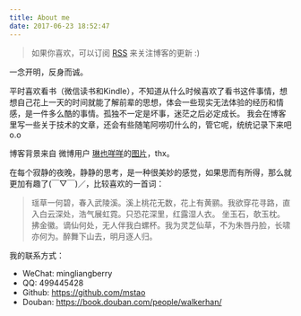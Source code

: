 ```yaml
---
title: About me
date: 2017-06-23 18:52:47
---
```


> 如果你喜欢，可以订阅 [RSS](http://mingshan.fun/atom.xml) 来关注博客的更新 :)

一念开明，反身而诚。

平时喜欢看书（微信读书和Kindle），不知道从什么时候喜欢了看书这件事情，想想自己花上一天的时间就能了解前辈的思想，体会一些现实无法体验的经历和情感，是一件多么酷的事情。孤独不一定是坏事，迷茫之后必定成长。
我会在博客里写一些关于技术的文章，还会有些随笔阿唠叨什么的，管它呢，统统记录下来吧o.o

博客背景来自 微博用户 [琳也咩咩](https://weibo.com/u/5348329819)的[图片](http://photo.weibo.com/5348329819/talbum/detail/photo_id/4373399665404669)，thx。

在每个寂静的夜晚，静静的思考，是一种很美妙的感觉，如果思而有所得，那么就更加有趣了(￣▽￣)／，比较喜欢的一首词：

> 瑶草一何碧，春入武陵溪。溪上桃花无数，花上有黄鹂。我欲穿花寻路，直入白云深处，浩气展虹霓。只恐花深里，红露湿人衣。
坐玉石，欹玉枕。拂金徽。谪仙何处，无人伴我白螺杯。我为灵芝仙草，不为朱唇丹脸，长啸亦何为。醉舞下山去，明月逐人归。


我的联系方式：

- WeChat: mingliangberry
- QQ: 499445428
- Github: https://github.com/mstao
- Douban: https://book.douban.com/people/walkerhan/
